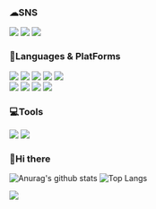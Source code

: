 
### ☁SNS
<a href="https://www.instagram.com/baek_seungho_/" target="_blank"><img src="https://img.shields.io/badge/Instagram-E4405F?style=flat-square&logo=Instagram&logoColor=white"/></a>
<a href="https://www.facebook.com/profile.php?id=100002828953762" target="_blank"><img src="https://img.shields.io/badge/Facebook-1877F2?style=flat-square&logo=Facebook&logoColor=white"/></a>
<a href="https://www.youtube.com/channel/UCfYt2HnQl-k0By1Xb-7xM_A" target="_blank"><img src="https://img.shields.io/badge/Youtube-FF0000?style=flat-square&logo=Youtube&logoColor=white"/></a>

### 💪Languages & PlatForms
<img src="https://img.shields.io/badge/HTML5-E34F26?style=for-the-badge&logo=HTML5&logoColor=white"/> <img src="https://img.shields.io/badge/CSS3-1572B6?style=for-the-badge&logo=CSS3&logoColor=white"/> <img src="https://img.shields.io/badge/JavaScript-777?style=for-the-badge&logo=JavaScript&logoColor=F7DF1E"/> <img src="https://img.shields.io/badge/jQuery-0769AD?style=for-the-badge&logo=jQuery&logoColor=F7DF1E"/> <img src="https://img.shields.io/badge/React-333?style=for-the-badge&logo=React&logoColor=whitle"/><br> 
<img src="https://img.shields.io/badge/Node.js-133b13?style=for-the-badge&logo=Node.js&logoColor=whitle"/> <img src="https://img.shields.io/badge/C-b4148c?style=for-the-badge&logo=C&logoColor=whitle"/> <img src="https://img.shields.io/badge/C++-00599C?style=for-the-badge&logo=C&logoColor=whitle"/> <img src="https://img.shields.io/badge/Python-072136?style=for-the-badge&logo=Python&logoColor=whitle"/>

### 💻Tools
<img src="https://img.shields.io/badge/GitHub-181717?style=flat-square&logo=Github&logoColor=whitle"/> <img src="https://img.shields.io/badge/VisualstudioCode-007ACC?style=flat-square&logo=VisualStudioCode&logoColor=whitle"/>

### 👋Hi there 

![Anurag's github stats](https://github-readme-stats.vercel.app/api?username=baekseungho&show_icons=true&theme=tokyonight)
![Top Langs](https://github-readme-stats.vercel.app/api/top-langs/?username=baekseungho&layout=compact&theme=tokyonight)

<a href="https://hits.seeyoufarm.com"><img src="https://hits.seeyoufarm.com/api/count/incr/badge.svg?url=https%3A%2F%2Fgithub.com%2Fbaekseungho%2Fhit-counter&count_bg=%23848484&title_bg=%23333333&icon=&icon_color=%23E7E7E7&title=%EB%B0%A9%EB%AC%B8%EC%9E%90+%EC%88%98&edge_flat=true"/></a>
